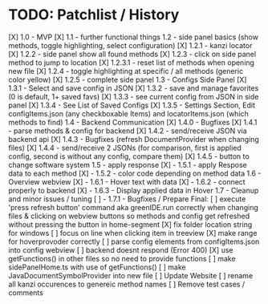 # TODO: Patchlist / History

[X] 1.0 - MVP
[X] 1.1 - further functional things
1.2 - side panel basics (show methods, toggle highlighting, select configuration)
[X] 1.2.1 - kanzi locator
[X] 1.2.2 - side panel show all found methods
[X] 1.2.3 - click on side panel method to jump to location
    [X] 1.2.3.1 - reset list of methods when opening new file
[X] 1.2.4 - toggle highlighting at specific / all methods (generic color yellow)
[X] 1.2.5 - complete side panel
1.3 - Configs Side Panel
[X] 1.3.1 - Select and save config in JSON
[X] 1.3.2 - save and manage favorites (0 is default, 1+ saved favs)
[X] 1.3.3 - see current config from JSON in side panel
[X] 1.3.4 - See List of Saved Configs
[X] 1.3.5 - Settings Section, Edit configItems.json (any checkboxable Items) and locatorItems.json (which methods to find)
1.4 - Backend Communication
[X] 1.4.0 - Bugfixes
[X] 1.4.1 - parse methods & config for backend
[X] 1.4.2 - send/receive JSON via backend api
[X] 1.4.3 - Bugfixes (refresh DocumentProvider when changing files)
[X] 1.4.4 - send/receive 2 JSONs (for comparison, first is applied config, second is without any config, compare them)
[X] 1.4.5 - button to change software system
1.5 - apply response
[X] - 1.5.1 - apply Respose data to each method
[X] - 1.5.2 - color code depending on method data
1.6 - Overview webview
[X] - 1.6.1 - Hover text with data
[X] - 1.6.2 - connect properly to backend
[X] - 1.6.3 - Display applied data in Hover
1.7 - Cleanup and minor issues / tuning
[ ] - 1.7.1 - Bugfixes / Prepare Final:
    [ ] execute 'press refresh button' command aka greenIDE.run correctly
        when changing files & clicking on webview buttons so methods and config get
        refreshed without pressing the button in home-segment
    [X] fix folder location string for windows
    [ ] focus on line when clicking item in treeview
    [X] make range for hoverprovoder correctly
    [ ] parse config elements from configItems.json into config webview
    [ ] backend doesnt respond (Error 400)
    [X] use getFunctions() in other files so no need to provide functions
    [ ] make sidePanelHome.ts with use of getFunctions()
    [ ] make JavaDocumentSymbolProvider into new file
    [ ] Update Website
    [ ] rename all kanzi occurences to genereic method names
    [ ] Remove test cases / comments